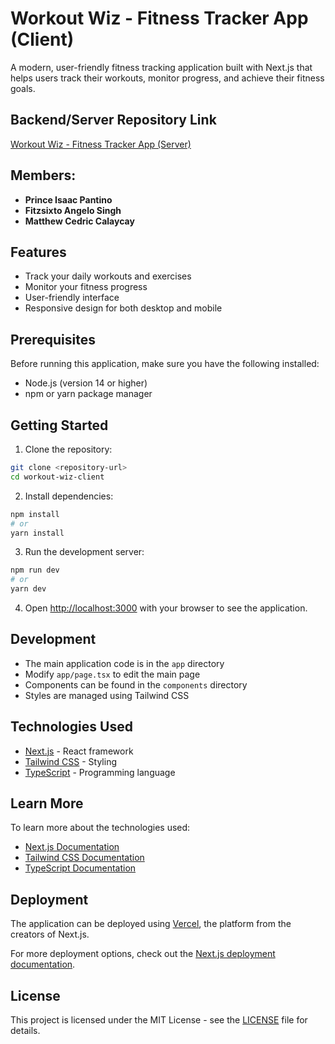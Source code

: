 # Workout Wiz - Fitness Tracker App (Client)

A modern, user-friendly fitness tracking application built with Next.js that helps users track their workouts, monitor progress, and achieve their fitness goals.

## Backend/Server Repository Link

[Workout Wiz - Fitness Tracker App (Server)](https://github.com/Ariisss/workout-wiz-server)

## Members:
- **Prince Isaac Pantino**
- **Fitzsixto Angelo Singh**
- **Matthew Cedric Calaycay**

## Features

- Track your daily workouts and exercises
- Monitor your fitness progress
- User-friendly interface
- Responsive design for both desktop and mobile

## Prerequisites

Before running this application, make sure you have the following installed:
- Node.js (version 14 or higher)
- npm or yarn package manager

## Getting Started

1. Clone the repository:
```bash
git clone <repository-url>
cd workout-wiz-client
```
2. Install dependencies:
```bash
npm install
# or
yarn install
```
3. Run the development server:
```bash
npm run dev
# or
yarn dev
```
4. Open [http://localhost:3000](http://localhost:3000) with your browser to see the application.

## Development

- The main application code is in the `app` directory
- Modify `app/page.tsx` to edit the main page
- Components can be found in the `components` directory
- Styles are managed using Tailwind CSS

## Technologies Used

- [Next.js](https://nextjs.org/) - React framework
- [Tailwind CSS](https://tailwindcss.com/) - Styling
- [TypeScript](https://www.typescriptlang.org/) - Programming language

## Learn More

To learn more about the technologies used:

- [Next.js Documentation](https://nextjs.org/docs)
- [Tailwind CSS Documentation](https://tailwindcss.com/docs)
- [TypeScript Documentation](https://www.typescriptlang.org/docs/)

## Deployment

The application can be deployed using [Vercel](https://vercel.com/new?utm_medium=default-template&filter=next.js&utm_source=create-next-app&utm_campaign=create-next-app-readme), the platform from the creators of Next.js.

For more deployment options, check out the [Next.js deployment documentation](https://nextjs.org/docs/app/building-your-application/deploying).


## License

This project is licensed under the MIT License - see the [LICENSE](LICENSE) file for details.
